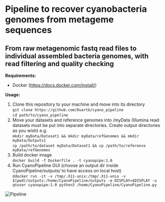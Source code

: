 # Pipeline to recover cyanobacteria genomes from metageme sequences
## From raw metagenomic fastq read files to individual assembled bacteria genomes, with read filtering and quality checking

**Requirements:**
- Docker (https://docs.docker.com/install/)

**Usage:**

1. Clone this repository to your machine and move into its directory \
```git clone https://github.com/Duartb/cyano_pipeline``` \
```cd path/to/cyano_pipeline```
2. Move your datasets and reference genomes into /myData (Illumina read datasets must be put into separate directories. Create output directories as you wish) e.g. \
```mkdir myData/Dataset1 && mkdir myData/refGenomes && mkdir myData/Outputs1``` \
```cp /path/to/dataset myData/Dataset1 && cp /path/to/reference myData/refGenomes```
3. Build docker image \
```docker build -f Dockerfile . -t cyanopipe:1.0```
4. Run CyanoPipeline GUI (choose an output dir inside CyanoPipeline/outputs/ to have access on local host)\
```ddocker run -it -v /tmp/.X11-unix:/tmp/.X11-unix -v $(pwd)/outputs:/home/CyanoPipeline/outputs -e DISPLAY=$DISPLAY -u qtuser cyanopipe:1.0 python3 /home/CyanoPipeline/CyanoPipeline.py```

![Pipeline](/resources/pipeline_flow.png?raw=true "CyanoPipe")
